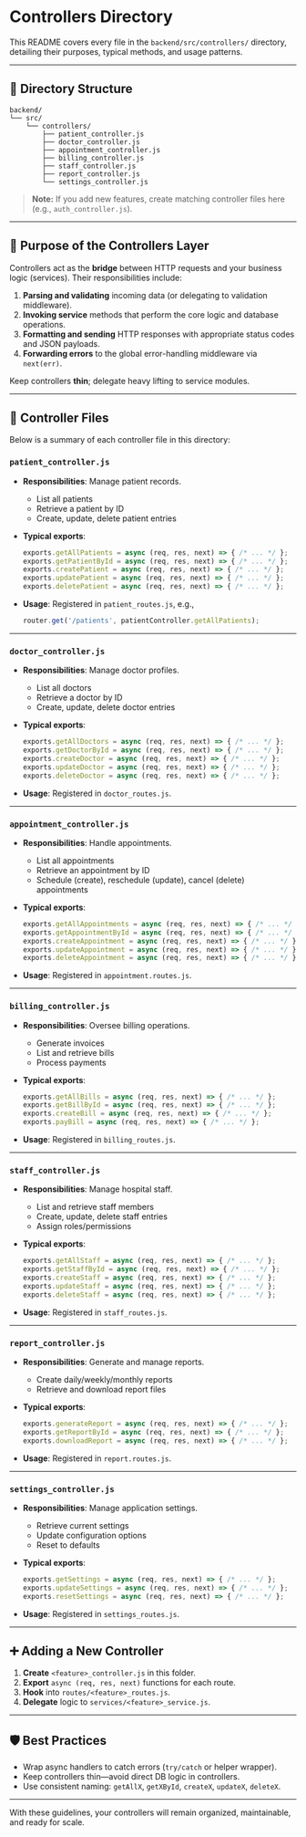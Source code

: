 # Controllers Directory

This README covers every file in the `backend/src/controllers/` directory, detailing their purposes, typical methods, and usage patterns.

---

## 📁 Directory Structure

```text
backend/
└── src/
    └── controllers/
        ├── patient_controller.js
        ├── doctor_controller.js
        ├── appointment_controller.js
        ├── billing_controller.js
        ├── staff_controller.js
        ├── report_controller.js
        └── settings_controller.js
```

> **Note:** If you add new features, create matching controller files here (e.g., `auth_controller.js`).

---

## 🎯 Purpose of the Controllers Layer

Controllers act as the **bridge** between HTTP requests and your business logic (services). Their responsibilities include:

1. **Parsing and validating** incoming data (or delegating to validation middleware).
2. **Invoking service** methods that perform the core logic and database operations.
3. **Formatting and sending** HTTP responses with appropriate status codes and JSON payloads.
4. **Forwarding errors** to the global error-handling middleware via `next(err)`.

Keep controllers **thin**; delegate heavy lifting to service modules.

---

## 📄 Controller Files

Below is a summary of each controller file in this directory:

### `patient_controller.js`

* **Responsibilities**: Manage patient records.

  * List all patients
  * Retrieve a patient by ID
  * Create, update, delete patient entries
* **Typical exports**:

  ```js
  exports.getAllPatients = async (req, res, next) => { /* ... */ };
  exports.getPatientById = async (req, res, next) => { /* ... */ };
  exports.createPatient = async (req, res, next) => { /* ... */ };
  exports.updatePatient = async (req, res, next) => { /* ... */ };
  exports.deletePatient = async (req, res, next) => { /* ... */ };
  ```
* **Usage**: Registered in `patient_routes.js`, e.g.,

  ```js
  router.get('/patients', patientController.getAllPatients);
  ```

---

### `doctor_controller.js`

* **Responsibilities**: Manage doctor profiles.

  * List all doctors
  * Retrieve a doctor by ID
  * Create, update, delete doctor entries
* **Typical exports**:

  ```js
  exports.getAllDoctors = async (req, res, next) => { /* ... */ };
  exports.getDoctorById = async (req, res, next) => { /* ... */ };
  exports.createDoctor = async (req, res, next) => { /* ... */ };
  exports.updateDoctor = async (req, res, next) => { /* ... */ };
  exports.deleteDoctor = async (req, res, next) => { /* ... */ };
  ```
* **Usage**: Registered in `doctor_routes.js`.

---

### `appointment_controller.js`

* **Responsibilities**: Handle appointments.

  * List all appointments
  * Retrieve an appointment by ID
  * Schedule (create), reschedule (update), cancel (delete) appointments
* **Typical exports**:

  ```js
  exports.getAllAppointments = async (req, res, next) => { /* ... */ };
  exports.getAppointmentById = async (req, res, next) => { /* ... */ };
  exports.createAppointment = async (req, res, next) => { /* ... */ };
  exports.updateAppointment = async (req, res, next) => { /* ... */ };
  exports.deleteAppointment = async (req, res, next) => { /* ... */ };
  ```
* **Usage**: Registered in `appointment.routes.js`.

---

### `billing_controller.js`

* **Responsibilities**: Oversee billing operations.

  * Generate invoices
  * List and retrieve bills
  * Process payments
* **Typical exports**:

  ```js
  exports.getAllBills = async (req, res, next) => { /* ... */ };
  exports.getBillById = async (req, res, next) => { /* ... */ };
  exports.createBill = async (req, res, next) => { /* ... */ };
  exports.payBill = async (req, res, next) => { /* ... */ };
  ```
* **Usage**: Registered in `billing_routes.js`.

---

### `staff_controller.js`

* **Responsibilities**: Manage hospital staff.

  * List and retrieve staff members
  * Create, update, delete staff entries
  * Assign roles/permissions
* **Typical exports**:

  ```js
  exports.getAllStaff = async (req, res, next) => { /* ... */ };
  exports.getStaffById = async (req, res, next) => { /* ... */ };
  exports.createStaff = async (req, res, next) => { /* ... */ };
  exports.updateStaff = async (req, res, next) => { /* ... */ };
  exports.deleteStaff = async (req, res, next) => { /* ... */ };
  ```
* **Usage**: Registered in `staff_routes.js`.

---

### `report_controller.js`

* **Responsibilities**: Generate and manage reports.

  * Create daily/weekly/monthly reports
  * Retrieve and download report files
* **Typical exports**:

  ```js
  exports.generateReport = async (req, res, next) => { /* ... */ };
  exports.getReportById = async (req, res, next) => { /* ... */ };
  exports.downloadReport = async (req, res, next) => { /* ... */ };
  ```
* **Usage**: Registered in `report.routes.js`.

---

### `settings_controller.js`

* **Responsibilities**: Manage application settings.

  * Retrieve current settings
  * Update configuration options
  * Reset to defaults
* **Typical exports**:

  ```js
  exports.getSettings = async (req, res, next) => { /* ... */ };
  exports.updateSettings = async (req, res, next) => { /* ... */ };
  exports.resetSettings = async (req, res, next) => { /* ... */ };
  ```
* **Usage**: Registered in `settings_routes.js`.

---

## ➕ Adding a New Controller

1. **Create** `<feature>_controller.js` in this folder.
2. **Export** `async (req, res, next)` functions for each route.
3. **Hook** into `routes/<feature>_routes.js`.
4. **Delegate** logic to `services/<feature>_service.js`.

---

## 🛡️ Best Practices

* Wrap async handlers to catch errors (`try/catch` or helper wrapper).
* Keep controllers thin—avoid direct DB logic in controllers.
* Use consistent naming: `getAllX`, `getXById`, `createX`, `updateX`, `deleteX`.

---

With these guidelines, your controllers will remain organized, maintainable, and ready for scale.
